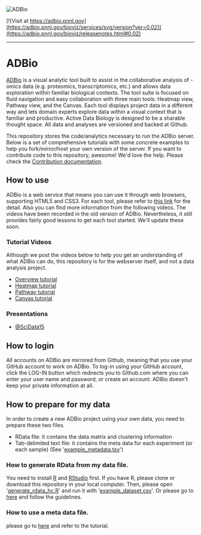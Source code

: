 ![ADBio][adbio-logo]

[![Visit at https://adbio.pnnl.gov](https://adbio.pnnl.gov/bioviz/services/svg/version?ver=0.02)](https://adbio.pnnl.gov/bioviz/releasenotes.html#0.02)

------

# ADBio

[ADBio](https://adbio.pnnl.gov) is a visual analytic tool built to assist in the collaborative analysis of -omics data (e.g. proteomics, transcriptomics, etc.) and allows data exploration within familiar biological contexts. The tool suite is focused on fluid navigation and easy collaboration with three main tools: Heatmap view, Pathway view, and the Canvas. Each tool displays project data in a different way and lets domain experts explore data within a visual context that is familiar and productive. Active Data Biology is designed to be a sharable thought space. All data and analyses are versioned and backed at Github.

This repository stores the code/analytics necessary to run the ADBio server. Below is a set of comprehensive tutorials with some concrete examples to help you fork/mirror/host your own version of the server. If you want to contribute code to this repository, awesome! We'd love the help. Please check the [Contribution documentation](./.github/CONTRIBUTING.md).

## How to use
ADBio is a web service that means you can use it through web browsers, supporting HTML5 and CSS3. For each tool, please refer to [this link](https://adbio.pnnl.gov/bioviz/FAQ.html) for the detail. Also you can find more information from the following videos. The videos have been recorded in the old version of ADBio. Nevertheless, it still provides fairly good lessons to get each tool started. We'll update these soon.

### Tutorial Videos
Although we post the videos below to help you get an understanding of what ADBio can do, this repository is for the webserver itself, and not a data analysis project.
* [Overview tutorial](https://youtu.be/lM12rP0Gl9Y?list=PLdW5J6qhxuwCJIJSUcxRroYEbpOQKEeL3)
* [Heatmap tutorial](https://youtu.be/uB0eV5jp_vA?list=PLdW5J6qhxuwCJIJSUcxRroYEbpOQKEeL3)
* [Pathway tutorial](https://youtu.be/9i2ijlmKcIg?list=PLdW5J6qhxuwCJIJSUcxRroYEbpOQKEeL3)
* [Canvas tutorial](https://youtu.be/_51_mypq_j0?list=PLdW5J6qhxuwCJIJSUcxRroYEbpOQKEeL3)

### Presentations
* [@SciData15](https://youtu.be/POC2-D3XtgU)

## How to login
All accounts on ADBio are mirrored from Github, meaning that you use your GitHub account to work on ADBio. To log-in using your GitHub account, click the LOG-IN button which redirects you to Github.com where you can enter your user name and password, or create an account. ADBio doesn't keep your private information at all.

## How to prepare for my data
In order to create a new ADBio project using your own data, you need to prepare these two files.

* RData file: it contains the data matrix and clustering information
* Tab-delimited text file: it contains the meta data for each experiment (or each sample)  (See '[example_metadata.tsv](https://github.com/ActiveDataBio/adbio_tutorial/blob/master/example_metadata.tsv)')

### How to generate RData from my data file.
You need to install [R](https://cran.r-project.org/) and [RStudio](https://www.rstudio.com/products/rstudio/download/) first. If you have R, please clone or download this repository in your local computer. Then, please open '[generate_rdata_hc.R](https://github.com/ActiveDataBio/adbio_tutorial/blob/master/generate_rdata_hc.R)' and run it with '[example_dataset.csv](https://github.com/ActiveDataBio/adbio_tutorial/blob/master/example_dataset.csv)'. Or please go to [here](https://github.com/ActiveDataBio/adbio_tutorial/blob/master/tutorial_1_generate_rdata.ipynb) and follow the guidelines.

### How to use a meta data file.
please go to [here](https://github.com/ActiveDataBio/adbio_tutorial/blob/master/tutorial_2_metadata.ipynb) and refer to the tutorial.

<!--
## How to upload my data
with some pictures
* Go to 'myproject' page
* Click the 'Create' tab
How to fill in the forms
How to assign tests
Bug reports
-->

[adbio-logo]:https://adbio.pnnl.gov/bioviz/images/activeData-biglogo.png
